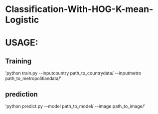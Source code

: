 # Classification-With-HOG-K-mean-Logistic

# USAGE:
## Training
  'python train.py --inputcountry path_to_countrydata/ --inputmetro path_to_metropolitiandata/'
## prediction
  'python predict.py --model path_to_model/ --image path_to_image/'
